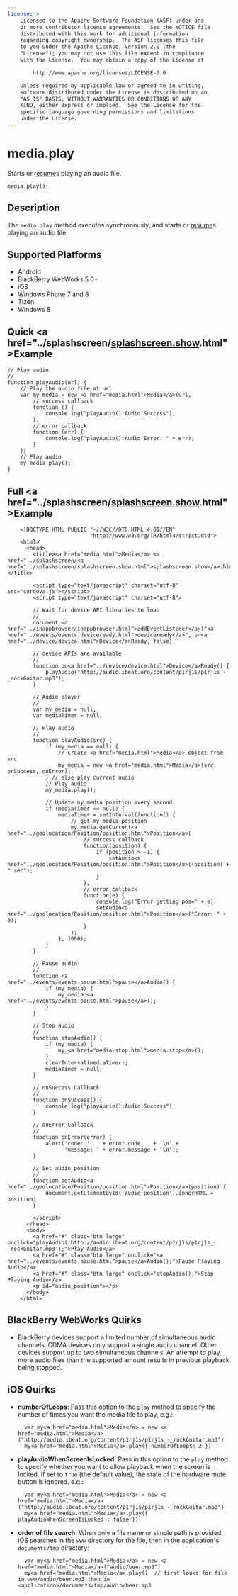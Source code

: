 ```yaml
---
license: >
    Licensed to the Apache Software Foundation (ASF) under one
    or more contributor license agreements.  See the NOTICE file
    distributed with this work for additional information
    regarding copyright ownership.  The ASF licenses this file
    to you under the Apache License, Version 2.0 (the
    "License"); you may not use this file except in compliance
    with the License.  You may obtain a copy of the License at

        http://www.apache.org/licenses/LICENSE-2.0

    Unless required by applicable law or agreed to in writing,
    software distributed under the License is distributed on an
    "AS IS" BASIS, WITHOUT WARRANTIES OR CONDITIONS OF ANY
    KIND, either express or implied.  See the License for the
    specific language governing permissions and limitations
    under the License.
---
```


# media.play

Starts or <a href="../events/events.resume.html">resume</a>s playing an audio file.

    media.play();

## Description

The `media.play` method executes synchronously, and starts or <a href="../events/events.resume.html">resume</a>s
playing an audio file.

## Supported Platforms

- Android
- BlackBerry WebWorks 5.0+
- iOS
- Windows Phone 7 and 8
- Tizen
- Windows 8

## Quick <a href="../splashscreen/<a href="../splashscreen/splashscreen.show.html">splashscreen.show</a>.html">Example</a>

    // Play audio
    //
    function playAudio(url) {
        // Play the audio file at url
        var my_media = new <a href="media.html">Media</a>(url,
            // success callback
            function () {
                console.log("playAudio():Audio Success");
            },
            // error callback
            function (err) {
                console.log("playAudio():Audio Error: " + err);
            }
        );
        // Play audio
        my_media.play();
    }

## Full <a href="../splashscreen/<a href="../splashscreen/splashscreen.show.html">splashscreen.show</a>.html">Example</a>

        <!DOCTYPE HTML PUBLIC "-//W3C//DTD HTML 4.01//EN"
                              "http://www.w3.org/TR/html4/strict.dtd">
        <html>
          <head>
            <title><a href="media.html">Media</a> <a href="../splashscreen/<a href="../splashscreen/splashscreen.show.html">splashscreen.show</a>.html">Example</a></title>

            <script type="text/javascript" charset="utf-8" src="cordova.js"></script>
            <script type="text/javascript" charset="utf-8">

            // Wait for device API libraries to load
            //
            document.<a href="../inappbrowser/inappbrowser.html">addEventListener</a>("<a href="../events/events.deviceready.html">deviceready</a>", on<a href="../device/device.html">Device</a>Ready, false);

            // device APIs are available
            //
            function on<a href="../device/device.html">Device</a>Ready() {
                playAudio("http://audio.ibeat.org/content/p1rj1s/p1rj1s_-_rockGuitar.mp3");
            }

            // Audio player
            //
            var my_media = null;
            var mediaTimer = null;

            // Play audio
            //
            function playAudio(src) {
                if (my_media == null) {
                    // Create <a href="media.html">Media</a> object from src
                    my_media = new <a href="media.html">Media</a>(src, onSuccess, onError);
                } // else play current audio
                // Play audio
                my_media.play();

                // Update my_media position every second
                if (mediaTimer == null) {
                    mediaTimer = setInterval(function() {
                        // get my_media position
                        my_media.getCurrent<a href="../geolocation/Position/position.html">Position</a>(
                            // success callback
                            function(position) {
                                if (position > -1) {
                                    setAudio<a href="../geolocation/Position/position.html">Position</a>((position) + " sec");
                                }
                            },
                            // error callback
                            function(e) {
                                console.log("Error getting pos=" + e);
                                setAudio<a href="../geolocation/Position/position.html">Position</a>("Error: " + e);
                            }
                        );
                    }, 1000);
                }
            }

            // Pause audio
            //
            function <a href="../events/events.pause.html">pause</a>Audio() {
                if (my_media) {
                    my_media.<a href="../events/events.pause.html">pause</a>();
                }
            }

            // Stop audio
            //
            function stopAudio() {
                if (my_media) {
                    my_<a href="media.stop.html">media.stop</a>();
                }
                clearInterval(mediaTimer);
                mediaTimer = null;
            }

            // onSuccess Callback
            //
            function onSuccess() {
                console.log("playAudio():Audio Success");
            }

            // onError Callback
            //
            function onError(error) {
                alert('code: '    + error.code    + '\n' +
                      'message: ' + error.message + '\n');
            }

            // Set audio position
            //
            function setAudio<a href="../geolocation/Position/position.html">Position</a>(position) {
                document.getElementById('audio_position').innerHTML = position;
            }

            </script>
          </head>
          <body>
            <a href="#" class="btn large" onclick="playAudio('http://audio.ibeat.org/content/p1rj1s/p1rj1s_-_rockGuitar.mp3');">Play Audio</a>
            <a href="#" class="btn large" onclick="<a href="../events/events.pause.html">pause</a>Audio();">Pause Playing Audio</a>
            <a href="#" class="btn large" onclick="stopAudio();">Stop Playing Audio</a>
            <p id="audio_position"></p>
          </body>
        </html>

## BlackBerry WebWorks Quirks

- BlackBerry devices support a limited number of simultaneous audio
  channels. CDMA devices only support a single audio channel. Other
  devices support up to two simultaneous channels. An attempt to play
  more audio files than the supported amount results in previous
  playback being stopped.

## iOS Quirks

- __numberOfLoops__: Pass this option to the `play` method to specify
  the number of times you want the media file to play, e.g.:

        var my<a href="media.html">Media</a> = new <a href="media.html">Media</a>("http://audio.ibeat.org/content/p1rj1s/p1rj1s_-_rockGuitar.mp3")
        my<a href="media.html">Media</a>.play({ numberOfLoops: 2 })

- __playAudioWhenScreenIsLocked__: Pass in this option to the `play`
  method to specify whether you want to allow playback when the screen
  is locked.  If set to `true` (the default value), the state of the
  hardware mute button is ignored, e.g.:

        var my<a href="media.html">Media</a> = new <a href="media.html">Media</a>("http://audio.ibeat.org/content/p1rj1s/p1rj1s_-_rockGuitar.mp3")
        my<a href="media.html">Media</a>.play({ playAudioWhenScreenIsLocked : false })

- __order of file search__: When only a file name or simple path is
  provided, iOS searches in the `www` directory for the file, then in
  the application's `documents/tmp` directory:

        var my<a href="media.html">Media</a> = new <a href="media.html">Media</a>("audio/beer.mp3")
        my<a href="media.html">Media</a>.play()  // first looks for file in www/audio/beer.mp3 then in <application>/documents/tmp/audio/beer.mp3
